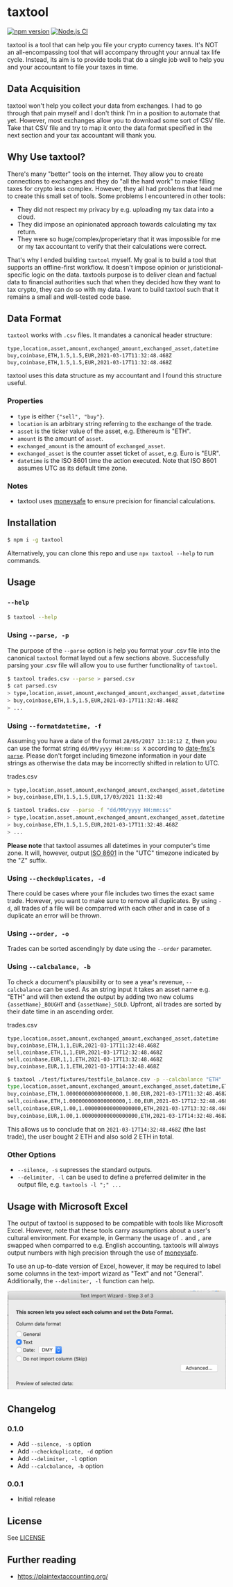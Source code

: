 # taxtool

[![npm version](https://badge.fury.io/js/taxtool.svg)](https://badge.fury.io/js/taxtool)
[![Node.js CI](https://github.com/TimDaub/taxtool/actions/workflows/node.js.yml/badge.svg)](https://github.com/TimDaub/taxtool/actions/workflows/node.js.yml)

taxtool is a tool that can help you file your crypto currency taxes. It's NOT
an all-encompassing tool that will accompany throught your annual tax life
cycle. Instead, its aim is to provide tools that do a single job well to help
you and your accountant to file your taxes in time.

## Data Acquisition

taxtool won't help you collect your data from exchanges. I had to go through
that pain myself and I don't think I'm in a position to automate that yet.
However, most exchanges allow you to download some sort of CSV file. Take that
CSV file and try to map it onto the data format specified in the next section
and your tax accountant will thank you.

## Why Use taxtool?

There's many "better" tools on the internet. They allow you to create
connections to exchanges and they do "all the hard work" to make filling taxes
for crypto less complex. However, they all had problems that lead me to create
this small set of tools. Some problems I encountered in other tools:

- They did not respect my privacy by e.g. uploading my tax data into a cloud.
- They did impose an opinionated approach towards calculating my tax return.
- They were so huge/complex/properietary that it was impossible for me or my
  tax accountant to verify that their calculations were correct.

That's why I ended building `taxtool` myself. My goal is to build a tool that
supports an offline-first workflow. It doesn't impose opinion or
juristicional-specific logic on the data. taxtools purpose is to deliver clean
and factual data to financial authorities such that when they decided how they
want to tax crypto, they can do so with my data. I want to build taxtool such
that it remains a small and well-tested code base.

## Data Format

`taxtool` works with `.csv` files. It mandates a canonical header structure:

```csv
type,location,asset,amount,exchanged_amount,exchanged_asset,datetime
buy,coinbase,ETH,1.5,1.5,EUR,2021-03-17T11:32:48.468Z
buy,coinbase,ETH,1.5,1.5,EUR,2021-03-17T11:32:48.468Z
```

taxtool uses this data structure as my accountant and I found this
structure useful.

### Properties

- `type` is either `{"sell", "buy"}`.
- `location` is an arbitrary string referring to the exchange of the trade.
- `asset` is the ticker value of the asset, e.g. Ethereum is "ETH".
- `amount` is the amount of `asset`.
- `exchanged_amount` is the amount of `exchanged_asset`.
- `exchanged_asset` is the counter asset ticket of `asset`, e.g. Euro is "EUR".
- `datetime` is the ISO 8601 time the action executed. Note that ISO 8601 assumes
  UTC as its default time zone.

### Notes

- taxtool uses [moneysafe](https://www.npmjs.com/package/moneysafe) to ensure
  precision for financial calculations.

## Installation

```bash
$ npm i -g taxtool
```

Alternatively, you can clone this repo and use `npx taxtool --help` to run
commands.

## Usage

### `--help`

```bash
$ taxtool --help
```

### Using `--parse, -p`

The purpose of the `--parse` option is help you format your .csv file into the
canonical `taxtool` format layed out a few sections above. Successfully parsing
your .csv file will allow you to use further functionality of `taxtool`.

```bash
$ taxtool trades.csv --parse > parsed.csv
$ cat parsed.csv
> type,location,asset,amount,exchanged_amount,exchanged_asset,datetime
> buy,coinbase,ETH,1.5,1.5,EUR,2021-03-17T11:32:48.468Z
> ...
```

### Using `--formatdatetime, -f`

Assuming you have a date of the format `28/05/2017 13:18:12 Z`, then you can
use the format string `dd/MM/yyyy HH:mm:ss X` according to [date-fns's
`parse`](https://date-fns.org/v2.8.1/docs/parse). Please don't forget including
timezone information in your date strings as otherwise the data may be
incorrectly shifted in relation to UTC.

trades.csv
```csv
> type,location,asset,amount,exchanged_amount,exchanged_asset,datetime
> buy,coinbase,ETH,1.5,1.5,EUR,17/03/2021 11:32:48
```

```bash
$ taxtool trades.csv --parse -f "dd/MM/yyyy HH:mm:ss"
> type,location,asset,amount,exchanged_amount,exchanged_asset,datetime
> buy,coinbase,ETH,1.5,1.5,EUR,2021-03-17T11:32:48.468Z
> ...
```

**Please note** that taxtool assumes all datetimes in your computer's time
zone. It will, however, output [ISO
8601](https://developer.mozilla.org/en-US/docs/Web/JavaScript/Reference/Global_Objects/Date/toISOString)
in the "UTC" timezone indicated by the "Z" suffix.

### Using `--checkduplicates, -d`

There could be cases where your file includes two times the exact same trade.
However, you want to make sure to remove all duplicates. By using `-d`, all
trades of a file will be comparred with each other and in case of a duplicate
an error will be thrown.

### Using `--order, -o`

Trades can be sorted ascendingly by date using the `--order` parameter.

### Using `--calcbalance, -b`

To check a document's plausibility or to see a year's revenue, `--calcbalance`
can be used. As an string input it takes an asset name e.g. "ETH" and will then
extend the output by adding two new colums `{assetName}_BOUGHT` and
`{assetName}_SOLD`. Upfront, all trades are sorted by their date time in an
ascending order.

trades.csv
```csv
type,location,asset,amount,exchanged_amount,exchanged_asset,datetime
buy,coinbase,ETH,1,1,EUR,2021-03-17T11:32:48.468Z
sell,coinbase,ETH,1,1,EUR,2021-03-17T12:32:48.468Z
sell,coinbase,EUR,1,1,ETH,2021-03-17T13:32:48.468Z
buy,coinbase,EUR,1,1,ETH,2021-03-17T14:32:48.468Z
```

```bash
$ taxtool ./test/fixtures/testfile_balance.csv -p --calcbalance "ETH"
type,location,asset,amount,exchanged_amount,exchanged_asset,datetime,ETH_BOUGHT,ETH_SOLD
buy,coinbase,ETH,1.000000000000000000,1.00,EUR,2021-03-17T11:32:48.468Z,1.000000000000000000,0.000000000000000000
sell,coinbase,ETH,1.000000000000000000,1.00,EUR,2021-03-17T12:32:48.468Z,1.000000000000000000,1.000000000000000000
sell,coinbase,EUR,1.00,1.000000000000000000,ETH,2021-03-17T13:32:48.468Z,2.000000000000000000,1.000000000000000000
buy,coinbase,EUR,1.00,1.000000000000000000,ETH,2021-03-17T14:32:48.468Z,2.000000000000000000,2.000000000000000000
```

This allows us to conclude that on `2021-03-17T14:32:48.468Z` (the last trade),
the user bought 2 ETH and also sold 2 ETH in total.


### Other Options

- `--silence, -s` supresses the standard outputs.
- `--delimiter, -l` can be used to define a preferred delimiter in the output
  file, e.g. `taxtools -l ";" ...`

## Usage with Microsoft Excel

The output of taxtool is supposed to be compatible with tools like Microsoft
Excel. However, note that these tools carry assumptions about a user's cultural
environment. For example, in Germany the usage of `.` and `,` are swapped when
comparred to e.g. English accounting. taxtools will always output numbers with
high precision through the use of
[moneysafe](https://www.npmjs.com/package/moneysafe).

To use an up-to-date version of Excel, however, it may be required to label
some columns in the text-import wizard as "Text" and not "General".
Additionally, the `--delimiter, -l` function can help.

![](./assets/excel-columns.png)

## Changelog

### 0.1.0

- Add `--silence, -s` option
- Add `--checkduplicate, -d` option
- Add `--delimiter, -l` option
- Add `--calcbalance, -b` option

### 0.0.1

- Initial release

## License

See [LICENSE](./LICENSE)

## Further reading

- https://plaintextaccounting.org/
